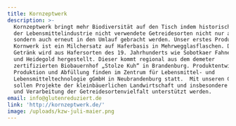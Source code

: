 ```yaml
---
title: Kornzeptwerk
description: >-
  Kornzeptwerk bringt mehr Biodiversität auf den Tisch indem historische, von
  der Lebensmittelindustrie nicht verwendete Getreidesorten nicht nur angebaut,
  sondern auch erneut in den Umlauf gebracht werden. Unser erstes Produkt namens
  Kornwerk ist ein Milchersatz auf Haferbasis in Mehrwegglasflaschen. Das
  Getränk wird aus Hafersorten des 19. Jahrhunderts wie Sobotkaer Fahnenhafer
  und Heidegold hergestellt. Dieser kommt regional aus dem demeter
  zertifizierten Biobauernhof „Stolze Kuh“ in Brandenburg. Produktentwicklung,
  Produktion und Abfüllung finden im Zentrum für Lebensmittel- und
  Lebensmitteltechnologie gGmbH in Neubrandenburg statt.  Mit unseren Gewinnen
  sollen Projekte der kleinbäuerlichen Landwirtschaft und insbesondere der Anbau
  und Verarbeitung der Getreidesortenvielfalt unterstützt werden.
email: info@glutenreduziert.de
link: 'http://kornzeptwerk.de/'
image: /uploads/kzw-juli-maier.png
---
```


